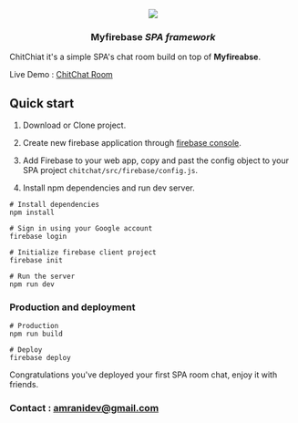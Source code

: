 
<p align="center">
<img src = "http://i.imgur.com/eui4MCQ.png">
</p>

<h3 align="center"><b>Myfirebase</b> <i> SPA framework</i></h3>

ChitChiat it's a simple SPA's chat room build on top of **Myfireabse**.

Live Demo : [ChitChat Room](https://chitchat-7117b.firebaseapp.com)

## Quick start

1. Download or Clone project.

2. Create new firebase application through [firebase console](https://console.firebase.google.com).

3. Add Firebase to your web app, copy and past the config object to your SPA project `chitchat/src/firebase/config.js`.

4. Install npm dependencies and run dev server.

```shell
# Install dependencies
npm install

# Sign in using your Google account
firebase login

# Initialize firebase client project
firebase init

# Run the server
npm run dev
```

### Production and deployment

```shell
# Production
npm run build

# Deploy
firebase deploy
```

Congratulations you've deployed your first SPA room chat, enjoy it with friends.

### Contact : amranidev@gmail.com
